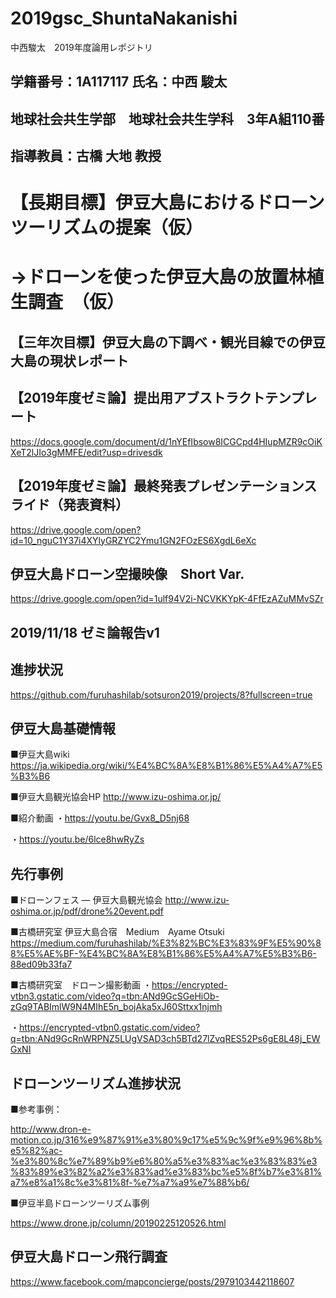 # 2019gsc_ShuntaNakanishi
中西駿太　2019年度論用レポジトリ

## 学籍番号：1A117117 氏名：中西 駿太　
## 地球社会共生学部　地球社会共生学科　3年A組110番

## 指導教員：古橋 大地 教授


# 【長期目標】伊豆大島におけるドローンツーリズムの提案（仮）
#   →ドローンを使った伊豆大島の放置林植生調査　（仮）

## 【三年次目標】伊豆大島の下調べ・観光目線での伊豆大島の現状レポート


##  【2019年度ゼミ論】提出用アブストラクトテンプレート
https://docs.google.com/document/d/1nYEfIbsow8ICGCpd4HIupMZR9cOiKXeT2lJIo3gMMFE/edit?usp=drivesdk

## 【2019年度ゼミ論】最終発表プレゼンテーションスライド（発表資料）
https://drive.google.com/open?id=10_nguC1Y37i4XYlyGRZYC2Ymu1GN2FOzES6XgdL6eXc

## 伊豆大島ドローン空撮映像　Short Var.
https://drive.google.com/open?id=1ulf94V2i-NCVKKYpK-4FfEzAZuMMvSZr

## 2019/11/18 ゼミ論報告v1

## 進捗状況
https://github.com/furuhashilab/sotsuron2019/projects/8?fullscreen=true

## 伊豆大島基礎情報

■伊豆大島wiki
https://ja.wikipedia.org/wiki/%E4%BC%8A%E8%B1%86%E5%A4%A7%E5%B3%B6

■伊豆大島観光協会HP
http://www.izu-oshima.or.jp/

■紹介動画
・https://youtu.be/Gvx8_D5nj68

・https://youtu.be/6lce8hwRyZs


## 先行事例
■ドローンフェス ― 伊豆大島観光協会
http://www.izu-oshima.or.jp/pdf/drone%20event.pdf

■古橋研究室 伊豆大島合宿　Medium　Ayame Otsuki
https://medium.com/furuhashilab/%E3%82%BC%E3%83%9F%E5%90%88%E5%AE%BF-%E4%BC%8A%E8%B1%86%E5%A4%A7%E5%B3%B6-88ed09b33fa7

■古橋研究室　ドローン撮影動画
・https://encrypted-vtbn3.gstatic.com/video?q=tbn:ANd9GcSGeHiOb-zGq9TABImlW9N4MIhE5n_bojAka5xJ60Sttxx1njmh

・https://encrypted-vtbn0.gstatic.com/video?q=tbn:ANd9GcRnWRPNZ5LUgVSAD3ch5BTd27lZvqRES52Ps6gE8L48j_EWGxNI


## ドローンツーリズム進捗状況
■参考事例： 

http://www.dron-e-motion.co.jp/316%e9%87%91%e3%80%9c17%e5%9c%9f%e9%96%8b%e5%82%ac-%e3%80%8c%e7%89%b9%e6%80%a5%e3%83%ac%e3%83%83%e3%83%89%e3%82%a2%e3%83%ad%e3%83%bc%e5%8f%b7%e3%81%a7%e8%a1%8c%e3%81%8f-%e7%a7%a9%e7%88%b6/

■伊豆半島ドローンツーリズム事例

https://www.drone.jp/column/20190225120526.html

## 伊豆大島ドローン飛行調査

https://www.facebook.com/mapconcierge/posts/2979103442118607
